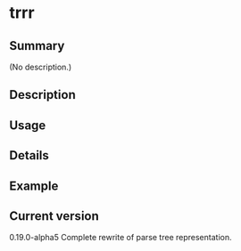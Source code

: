 # trrr

## Summary

(No description.)

## Description

## Usage

## Details

## Example

## Current version

0.19.0-alpha5 Complete rewrite of parse tree representation.
